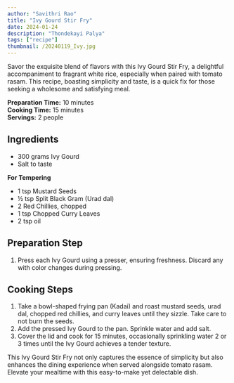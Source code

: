 ```yaml
---
author: "Savithri Rao"
title: "Ivy Gourd Stir Fry"
date: 2024-01-24
description: "Thondekayi Palya"
tags: ["recipe"]
thumbnail: /20240119_Ivy.jpg
---
```

Savor the exquisite blend of flavors with this Ivy Gourd Stir Fry, a delightful accompaniment to fragrant white rice, especially when paired with tomato rasam. This recipe, boasting simplicity and taste, is a quick fix for those seeking a wholesome and satisfying meal.

**Preparation Time:** 10 minutes  
**Cooking Time:** 15 minutes  
**Servings:** 2 people

## Ingredients

- 300 grams Ivy Gourd
- Salt to taste

**For Tempering**
- 1 tsp Mustard Seeds
- ½ tsp Split Black Gram (Urad dal)
- 2 Red Chillies, chopped
- 1 tsp Chopped Curry Leaves
- 2 tsp oil

## Preparation Step

1. Press each Ivy Gourd using a presser, ensuring freshness. Discard any with color changes during pressing.

## Cooking Steps

1. Take a bowl-shaped frying pan (Kadai) and roast mustard seeds, urad dal, chopped red chillies, and curry leaves until they sizzle. Take care to not burn the seeds.
2. Add the pressed Ivy Gourd to the pan. Sprinkle water and add salt.
3. Cover the lid and cook for 15 minutes, occasionally sprinkling water 2 or 3 times until the Ivy Gourd achieves a tender texture.

This Ivy Gourd Stir Fry not only captures the essence of simplicity but also enhances the dining experience when served alongside tomato rasam. Elevate your mealtime with this easy-to-make yet delectable dish.

